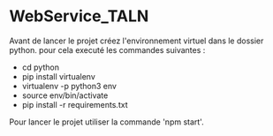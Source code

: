 # WebService_TALN

Avant de lancer le projet créez l'environnement virtuel dans le dossier python. pour cela executé les commandes suivantes :

* cd python
* pip install virtualenv
* virtualenv -p python3 env
* source env/bin/activate
* pip install -r requirements.txt

Pour lancer le projet utiliser la commande 'npm start'.
